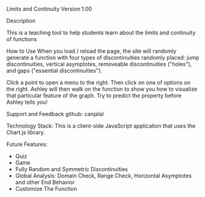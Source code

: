 Limits and Continuity Version 1.00

Description

This is a teaching tool to help students learn about the limits and continuity of functions

How to Use
When you load / reload the page, the site will randomly generate a function with four types of discontinuities
randomly placed: jump discontinuities, vertical asymptotes, removeable discontinuities ("holes"), and gaps ("essential discontinuities").

Click a point to open a menu to the right. Then click on one of options on the right. Ashley will then walk on the function to show you
how to visualize that particular feature of the graph. Try to predict the property before Ashley tells you!

Support and Feedback
github: canjalal

Technology Stack:
This is a client-side JavaScript application that uses the Chart.js library.

Future Features:
- Quiz
- Game
- Fully Random and Symmetric Discontinuities
- Global Analysis: Domain Check, Range Check, Horizontal Asymptotes and other End Behavior
- Customize The Function